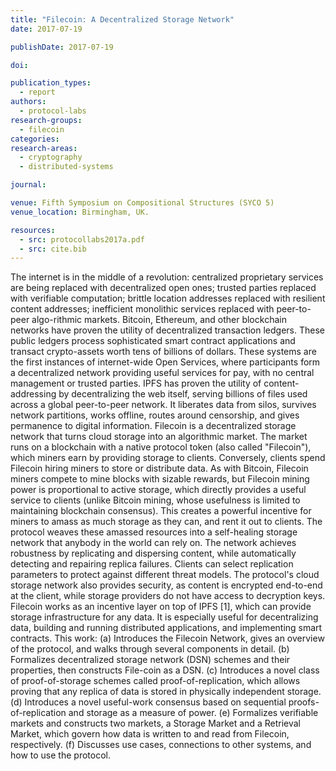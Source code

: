 ```yaml
---
title: "Filecoin: A Decentralized Storage Network"
date: 2017-07-19

publishDate: 2017-07-19

doi:

publication_types:
  - report
authors:
  - protocol-labs
research-groups:
  - filecoin
categories:
research-areas:
  - cryptography
  - distributed-systems

journal:

venue: Fifth Symposium on Compositional Structures (SYCO 5)
venue_location: Birmingham, UK.

resources:
  - src: protocollabs2017a.pdf
  - src: cite.bib
---
```

The internet is in the middle of a revolution: centralized proprietary services are being replaced with decentralized open ones; trusted parties replaced with verifiable computation; brittle location addresses replaced with resilient content addresses; inefficient monolithic services replaced with peer-to-peer algo-rithmic markets. Bitcoin, Ethereum, and other blockchain networks have proven the utility of decentralized transaction ledgers. These public ledgers process sophisticated smart contract applications and transact crypto-assets worth tens of billions of dollars. These systems are the first instances of internet-wide Open Services, where participants form a decentralized network providing useful services for pay, with no central management or trusted parties. IPFS has proven the utility of content-addressing by decentralizing the web itself, serving billions of files used across a global peer-to-peer network. It liberates data from silos, survives network partitions, works offline, routes around censorship, and gives permanence to digital information. Filecoin is a decentralized storage network that turns cloud storage into an algorithmic market. The market runs on a blockchain with a native protocol token (also called "Filecoin"), which miners earn by providing storage to clients. Conversely, clients spend Filecoin hiring miners to store or distribute data. As with Bitcoin, Filecoin miners compete to mine blocks with sizable rewards, but Filecoin mining power is proportional to active storage, which directly provides a useful service to clients (unlike Bitcoin mining, whose usefulness is limited to maintaining blockchain consensus). This creates a powerful incentive for miners to amass as much storage as they can, and rent it out to clients. The protocol weaves these amassed resources into a self-healing storage network that anybody in the world can rely on. The network achieves robustness by replicating and dispersing content, while automatically detecting and repairing replica failures. Clients can select replication parameters to protect against different threat models. The protocol's cloud storage network also provides security, as content is encrypted end-to-end at the client, while storage providers do not have access to decryption keys. Filecoin works as an incentive layer on top of IPFS [1], which can provide storage infrastructure for any data. It is especially useful for decentralizing data, building and running distributed applications, and implementing smart contracts. This work: (a) Introduces the Filecoin Network, gives an overview of the protocol, and walks through several components in detail. (b) Formalizes decentralized storage network (DSN) schemes and their properties, then constructs File-coin as a DSN. (c) Introduces a novel class of proof-of-storage schemes called proof-of-replication, which allows proving that any replica of data is stored in physically independent storage. (d) Introduces a novel useful-work consensus based on sequential proofs-of-replication and storage as a measure of power. (e) Formalizes verifiable markets and constructs two markets, a Storage Market and a Retrieval Market, which govern how data is written to and read from Filecoin, respectively. (f) Discusses use cases, connections to other systems, and how to use the protocol.
